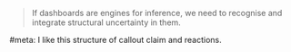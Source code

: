 > If dashboards are engines for inference, we need to recognise and integrate structural uncertainty in them. 

#meta: I like this structure of callout claim and reactions. 